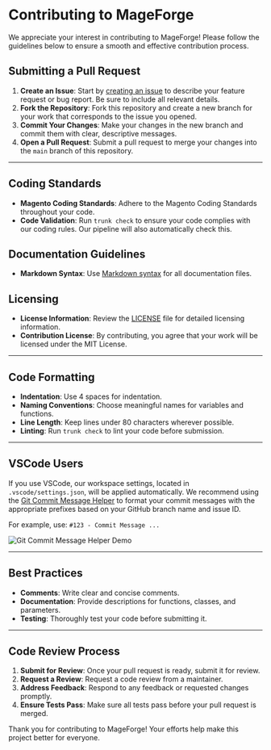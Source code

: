 # Contributing to MageForge

We appreciate your interest in contributing to MageForge! Please follow the guidelines below to ensure a smooth and effective contribution process.

## Submitting a Pull Request

1. **Create an Issue**: Start by [creating an issue](https://github.com/dermatz/mageforge/issues) to describe your feature request or bug report. Be sure to include all relevant details.
2. **Fork the Repository**: Fork this repository and create a new branch for your work that corresponds to the issue you opened.
3. **Commit Your Changes**: Make your changes in the new branch and commit them with clear, descriptive messages.
4. **Open a Pull Request**: Submit a pull request to merge your changes into the `main` branch of this repository.

---

## Coding Standards

- **Magento Coding Standards**: Adhere to the Magento Coding Standards throughout your code.
- **Code Validation**: Run `trunk check` to ensure your code complies with our coding rules. Our pipeline will also automatically check this.

## Documentation Guidelines

- **Markdown Syntax**: Use [Markdown syntax](https://www.markdownguide.org/basic-syntax/) for all documentation files.

## Licensing

- **License Information**: Review the [LICENSE](./LICENSES) file for detailed licensing information.
- **Contribution License**: By contributing, you agree that your work will be licensed under the MIT License.

---

## Code Formatting

- **Indentation**: Use 4 spaces for indentation.
- **Naming Conventions**: Choose meaningful names for variables and functions.
- **Line Length**: Keep lines under 80 characters wherever possible.
- **Linting**: Run `trunk check` to lint your code before submission.

---

## VSCode Users

If you use VSCode, our workspace settings, located in `.vscode/settings.json`, will be applied automatically. We recommend using the [Git Commit Message Helper](https://marketplace.visualstudio.com/items?itemName=D3skdev.git-commit-message-helper) to format your commit messages with the appropriate prefixes based on your GitHub branch name and issue ID.

For example, use: `#123 - Commit Message ...`

![Git Commit Message Helper Demo](https://github.com/d3skdev/git-prefix/raw/master/images/demo.gif)

---

## Best Practices

- **Comments**: Write clear and concise comments.
- **Documentation**: Provide descriptions for functions, classes, and parameters.
- **Testing**: Thoroughly test your code before submitting it.

---

## Code Review Process

1. **Submit for Review**: Once your pull request is ready, submit it for review.
2. **Request a Review**: Request a code review from a maintainer.
3. **Address Feedback**: Respond to any feedback or requested changes promptly.
4. **Ensure Tests Pass**: Make sure all tests pass before your pull request is merged.

Thank you for contributing to MageForge! Your efforts help make this project better for everyone.
